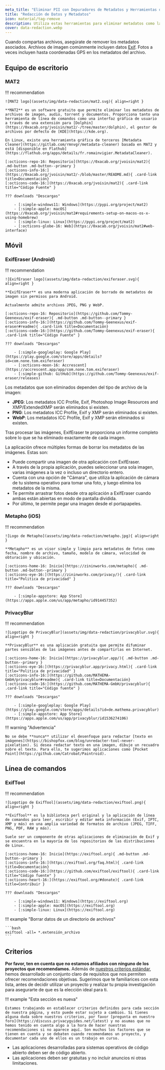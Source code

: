 ```yaml
---
meta_title: "Eliminar PII con Depuradores de Metadatos y Herramientas de Edición de Datos - Privacy Guides"
title: "Redacción de Datos y Metadatos"
icon: material/tag-remove
description: Utiliza estas herramientas para eliminar metadatos como la ubicación GPS y otros datos identificativos de las fotos y archivos que compartas.
cover: data-redaction.webp
---
```


Cuando compartas archivos, asegúrate de remover los metadatos asociados. Archivos de imagen comúnmente incluyen datos [Exif](https://en.wikipedia.org/wiki/Exif). Fotos a veces incluyen hasta coordenadas GPS en los metadatos del archivo.

## Equipo de escritorio

### MAT2

!!! recommendation

    ![MAT2 logo](assets/img/data-redaction/mat2.svg){ align=right }
    
    **MAT2** es un software gratuito que permite eliminar los metadatos de archivos de imagen, audio, torrent y documentos. Proporciona tanto una herramienta de línea de comandos como una interfaz gráfica de usuario a través de una extensión para [Dolphin](https://0xacab.org/jvoisin/mat2/-/tree/master/dolphin), el gestor de archivos por defecto de [KDE](https://kde.org).
    
    En Linux, existe una herramienta gráfica de terceros [Metadata Cleaner](https://gitlab.com/rmnvgr/metadata-cleaner) basada en MAT2 y está [disponible en Flathub](https://flathub.org/apps/details/fr.romainvigier.MetadataCleaner).
    
    [:octicons-repo-16: Repositorio](https://0xacab.org/jvoisin/mat2){ .md-button .md-button--primary }
    [:octicons-info-16:](https://0xacab.org/jvoisin/mat2/-/blob/master/README.md){ .card-link title=Documentación}
    [:octicons-code-16:](https://0xacab.org/jvoisin/mat2){ .card-link title="Código Fuente" }
    
    ??? downloads "Descargas"
    
        - [:simple-windows11: Windows](https://pypi.org/project/mat2)
        - [:simple-apple: macOS](https://0xacab.org/jvoisin/mat2#requirements-setup-on-macos-os-x-using-homebrew)
        - [:simple-linux: Linux](https://pypi.org/project/mat2)
        - [:octicons-globe-16: Web](https://0xacab.org/jvoisin/mat2#web-interface)

## Móvil

### ExifEraser (Android)

!!! recommendation

    ![ExifEraser logo](assets/img/data-redaction/exiferaser.svg){ align=right }
    
    **ExifEraser** es una moderna aplicación de borrado de metadatos de imagen sin permisos para Android.
    
    Actualmente admite archivos JPEG, PNG y WebP.
    
    [:octicons-repo-16: Repositorio](https://github.com/Tommy-Geenexus/exif-eraser){ .md-button .md-button--primary }
    [:octicons-info-16:](https://github.com/Tommy-Geenexus/exif-eraser#readme){ .card-link title=Documentación}
    [:octicons-code-16:](https://github.com/Tommy-Geenexus/exif-eraser){ .card-link title="Código Fuente" }
    
    ??? downloads "Descargas"
    
        - [:simple-googleplay: Google Play](https://play.google.com/store/apps/details?id=com.none.tom.exiferaser)
        - [:octicons-moon-16: Accrescent](https://accrescent.app/app/com.none.tom.exiferaser)
        - [:simple-github: GitHub](https://github.com/Tommy-Geenexus/exif-eraser/releases)

Los metadatos que son eliminados dependen del tipo de archivo de la imagen:

- **JPEG**: Los metadatos ICC Profile, Exif, Photoshop Image Resources and XMP/ExtendedXMP serán eliminados si existen.
- **PNG**: Los metadatos ICC Profile, Exif y XMP serán eliminados si existen.
- **WebP**: Los metadatos ICC Profile, Exif y XMP serán eliminados si existen.

Tras procesar las imágenes, ExifEraser te proporciona un informe completo sobre lo que se ha eliminado exactamente de cada imagen.

La aplicación ofrece múltiples formas de borrar los metadatos de las imágenes. Estas son:

- Puede compartir una imagen de otra aplicación con ExifEraser.
- A través de la propia aplicación, puedes seleccionar una sola imagen, varias imágenes a la vez o incluso un directorio entero.
- Cuenta con una opción de "Cámara", que utiliza la aplicación de cámara de tu sistema operativo para tomar una foto, y luego elimina los metadatos de la misma.
- Te permite arrastrar fotos desde otra aplicación a ExifEraser cuando ambas están abiertas en modo de pantalla dividida.
- Por último, te permite pegar una imagen desde el portapapeles.

### Metapho (iOS)

!!! recommendation

    ![Logo de Metapho](assets/img/data-redaction/metapho.jpg){ align=right }
    
    **Metapho** es un visor simple y limpio para metadatos de fotos como fecha, nombre de archivo, tamaño, modelo de cámara, velocidad de obturación y ubicación.
    
    [:octicons-home-16: Inicio](https://zininworks.com/metapho){ .md-button .md-button--primary }
    [:octicons-eye-16:](https://zininworks.com/privacy/){ .card-link title="Politica de privacidad" }
    
    ??? downloads "Descargas"
    
        - [:simple-appstore: App Store](https://apps.apple.com/us/app/metapho/id914457352)

### PrivacyBlur

!!! recommendation

    ![Logotipo de PrivacyBlur](assets/img/data-redaction/privacyblur.svg){ align=right }
    
    **PrivacyBlur** es una aplicación gratuita que permite difuminar partes sensibles de las imágenes antes de compartirlas en Internet.
    
    [:octicons-home-16: Inicio](https://privacyblur.app/){ .md-button .md-button--primary }
    [:octicons-eye-16:](https://privacyblur.app/privacy.html){ .card-link title="Politica de privacidad" }
    [:octicons-info-16:](https://github.com/MATHEMA-GmbH/privacyblur#readme){ .card-link title=Documentación}
    [:octicons-code-16:](https://github.com/MATHEMA-GmbH/privacyblur){ .card-link title="Código fuente" }
    
    ??? downloads "Descargas"
    
        - [:simple-googleplay: Google Play](https://play.google.com/store/apps/details?id=de.mathema.privacyblur)
        - [:simple-appstore: App Store](https://apps.apple.com/us/app/privacyblur/id1536274106)

!!! warning "Advertencia"

    No se debe **nunca** utilizar el desenfoque para redactar [texto en imágenes](https://bishopfox.com/blog/unredacter-tool-never-pixelation). Si desea redactar texto en una imagen, dibuje un recuadro sobre el texto. Para ello, te sugerimos aplicaciones como [Pocket Paint](https://github.com/Catrobat/Paintroid).

## Línea de comandos

### ExifTool

!!! recommendation

    ![Logotipo de ExifTool](assets/img/data-redaction/exiftool.png){ align=right }
    
    **ExifTool** es la biblioteca perl original y la aplicación de línea de comandos para leer, escribir y editar meta información (Exif, IPTC, XMP y más) en una amplia variedad de formatos de archivo (JPEG, TIFF, PNG, PDF, RAW y más).
    
    Suele ser un componente de otras aplicaciones de eliminación de Exif y se encuentra en la mayoría de los repositorios de las distribuciones de Linux.
    
    [:octicons-home-16: Inicio](https://exiftool.org){ .md-button .md-button--primary }
    [:octicons-info-16:](https://exiftool.org/faq.html){ .card-link title=Documentación}
    [:octicons-code-16:](https://github.com/exiftool/exiftool){ .card-link title="Código fuente" }
    [:octicons-heart-16:](https://exiftool.org/#donate){ .card-link title=Contribuir }
    
    ??? downloads "Descargas"
    
        - [:simple-windows11: Windows](https://exiftool.org)
        - [:simple-apple: macOS](https://exiftool.org)
        - [:simple-linux: Linux](https://exiftool.org)

!!! example "Borrar datos de un directorio de archivos"

    ```bash
    exiftool -all= *.extensión_archivo
    ```

## Criterios

**Por favor, ten en cuenta que no estamos afiliados con ninguno de los proyectos que recomendamos.** Además de [nuestros criterios estándar](about/criteria.md), hemos desarrollado un conjunto claro de requisitos que nos permiten ofrecer recomendaciones objetivas. Sugerimos que te familiarices con esta lista, antes de decidir utilizar un proyecto y realizar tu propia investigación para asegurarte de que es la elección ideal para ti.

!!! example "Esta sección es nueva"

    Estamos trabajando en establecer criterios definidos para cada sección de nuestra página, y esto puede estar sujeto a cambios. Si tienes alguna duda sobre nuestros criterios, por favor [pregunta en nuestro foro](https://discuss.privacyguides.net/latest) y no asumas que no hemos tenido en cuenta algo a la hora de hacer nuestras recomendaciones si no aparece aquí. Son muchos los factores que se tienen en cuenta y se debaten cuando recomendamos un proyecto, y documentar cada uno de ellos es un trabajo en curso.

- Las aplicaciones desarrolladas para sistemas operativos de código abierto deben ser de código abierto.
- Las aplicaciones deben ser gratuitas y no incluir anuncios ni otras limitaciones.
